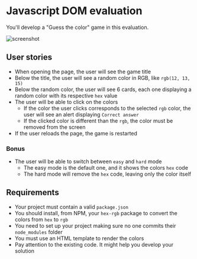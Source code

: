# Javascript DOM evaluation

You'll develop a "Guess the color" game in this evaluation.

![screenshot](https://user-images.githubusercontent.com/6475893/205173566-04743888-277b-4dfb-a5cb-2f1cee1dad0b.gif)

## User stories
- When opening the page, the user will see the game title
- Below the title, the user will see a random color in RGB, like `rgb(12, 13, 15)`
- Below the random color, the user will see 6 cards, each one displaying a random color with its respective `hex` value
- The user will be able to click on the colors
  - If the color the user clicks corresponds to the selected `rgb` color, the user will see an alert displaying `Correct answer`
  - If the clicked color is different than the `rgb`, the color must be removed from the screen
- If the user reloads the page, the game is restarted

### Bonus
- The user will be able to switch between `easy` and `hard` mode
  - The easy mode is the default one, and it shows the colors `hex` code
  - The hard mode will remove the `hex` code, leaving only the color itself

## Requirements
- Your project must contain a valid `package.json`
- You should install, from NPM, your `hex-rgb` package to convert the colors from `hex` to `rgb`
- You need to set up your project making sure no one commits their `node_modules` folder
- You must use an HTML template to render the colors
- Pay attention to the existing code. It might help you develop your solution
